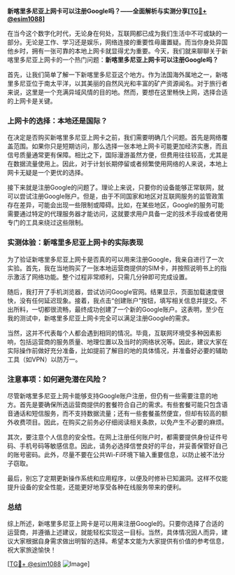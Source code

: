 **新喀里多尼亚上网卡可以注册Google吗？——全面解析与实测分享[[TG💪+ @esim1088](https://t.me/s/esim1088)]**

在当今这个数字化时代，无论身在何处，互联网都已成为我们生活中不可或缺的一部分。无论是工作、学习还是娱乐，网络连接的重要性毋庸置疑。而当你身处异国他乡时，拥有一张可靠的本地上网卡就显得尤为重要。今天，我们就来聊聊关于新喀里多尼亚上网卡的一个热门问题：**新喀里多尼亚上网卡可以注册Google吗？**

首先，让我们简单了解一下新喀里多尼亚这个地方。作为法国海外属地之一，新喀里多尼亚位于南太平洋，以其美丽的自然风光和丰富的矿产资源闻名。对于旅行者来说，这里是一个充满异域风情的目的地。然而，要想在这里畅快上网，选择合适的上网卡是关键。

### 上网卡的选择：本地还是国际？

在决定是否购买新喀里多尼亚上网卡之前，我们需要明确几个问题。首先是网络覆盖范围。如果你只是短期访问，那么选择一张本地上网卡可能更加经济实惠，而且信号质量通常更有保障。相比之下，国际漫游虽然方便，但费用往往较高，尤其是在数据流量使用上。因此，对于计划长期停留或者频繁使用网络的人来说，本地上网卡无疑是一个更优的选择。

接下来就是注册Google的问题了。理论上来说，只要你的设备能够正常联网，就可以尝试注册Google账户。但是，由于不同国家和地区对互联网服务的监管政策存在差异，可能会出现一些限制或障碍。比如，在某些地区，Google的服务可能需要通过特定的代理服务器才能访问，这就要求用户具备一定的技术手段或者使用专门的工具来绕过这些限制。

### 实测体验：新喀里多尼亚上网卡的实际表现

为了验证新喀里多尼亚上网卡是否真的可以用来注册Google，我亲自进行了一次实验。首先，我在当地购买了一张本地运营商提供的SIM卡，并按照说明书上的指示激活了网络功能。整个过程非常顺利，只需几分钟即可完成设置。

随后，我打开了手机浏览器，尝试访问Google官网。结果显示，页面加载速度很快，没有任何延迟现象。接着，我点击“创建账户”按钮，填写相关信息并提交。不出所料，一切都很流畅，最终成功创建了一个新的Google账户。这表明，至少在我的测试中，新喀里多尼亚上网卡完全可以满足注册Google的需求。

当然，这并不代表每个人都会遇到相同的情况。毕竟，互联网环境受多种因素影响，包括运营商的服务质量、地理位置以及当时的网络状况等。因此，建议大家在实际操作前做好充分准备，比如提前了解目的地的具体情况，并准备好必要的辅助工具（如VPN）以防万一。

### 注意事项：如何避免潜在风险？

尽管新喀里多尼亚上网卡能够支持Google账户注册，但仍有一些需要注意的地方。首先是要确保所选运营商提供的套餐符合自己的需求。有些套餐可能只包含语音通话和短信服务，而不支持数据流量；还有一些套餐虽然便宜，但却有较高的额外收费项目。因此，在购买之前务必仔细阅读相关条款，以免产生不必要的麻烦。

其次，要注意个人信息的安全性。在网上注册任何账户时，都需要提供身份证件号码、手机号码等敏感信息。因此，请务必选择信誉良好的平台，并妥善保管好自己的账号密码。此外，尽量不要在公共Wi-Fi环境下输入重要信息，以防止被不法分子窃取。

最后，别忘了定期更新操作系统和应用程序，以便及时修补已知漏洞。这样不仅能提升设备的安全性能，还能更好地享受各种在线服务带来的便利。

### 总结

综上所述，新喀里多尼亚上网卡是可以用来注册Google的。只要你选择了合适的运营商，并遵循上述建议，就能轻松实现这一目标。当然，具体情况因人而异，建议大家根据自身需求做出明智的选择。希望本文能为大家提供有价值的参考信息，祝大家旅途愉快！

[[TG💪+ @esim1088](https://t.me/s/esim1088) ![Image](https://i.postimg.cc/4NQfJmqS/Snipaste-2025-05-13-00-14-12.png)]